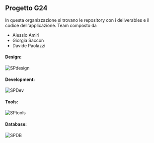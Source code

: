 ## Progetto G24 

In questa organizzazione si trovano le repository con i deliverables e il codice dell'applicazione.
Team composto da
- Alessio Amiri
- Giorgia Saccon
- Davide Paolazzi

#### Design:
![SPdesign](https://skillicons.dev/icons?i=figma)
#### Development:
![SPDev](https://skillicons.dev/icons?i=nextjs,nodejs)
#### Tools:
![SPtools](https://skillicons.dev/icons?i=vscode,git)
#### Database:
![SPDB](https://skillicons.dev/icons?i=mongodb)
